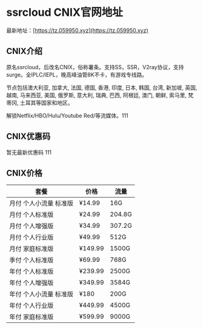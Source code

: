 # ssrcloud CNIX官网地址

最新地址：[https://tz.059950.xyz](https://tz.059950.xyz)

## CNIX介绍

原名ssrcloud，后改名CNIX，俗称薯条。支持SS，SSR，V2ray协议，支持surge。全IPLC/IEPL，晚高峰油管8K不卡，有游戏专线路。

节点包括澳大利亚, 加拿大, 法国, 德国, 香港, 印度, 日本, 韩国, 台湾, 新加坡, 英国, 越南, 马来西亚, 美国, 俄罗斯, 意大利, 瑞典, 巴西, 阿根廷, 澳门, 朝鲜, 索马里, 梵蒂冈, 土耳其等国家和地区。

解锁Netflix/HBO/Hulu/Youtube Red/等流媒体。111

## CNIX优惠码

暂无最新优惠码
111
## CNIX价格

|套餐|价格|流量|
|----|----|----|
|月付 个人小流量 标准版|¥14.99|16G|
|月付 个人标准版|¥24.99|204.8G|
|月付 个人增强版|¥34.99|307.2G|
|月付 个人行业版|¥49.99|512G|
|月付 家庭标准版|¥149.99|1500G|
|季付 个人标准版|¥69.99|768G|
|年付 个人标准版|¥239.99|2500G|
|年付 个人增强版|¥349.99|3584G|
|年付 个人小流量 标准版|¥180|200G|
|年付 个人行业版|¥449.99|4500G|
|年付 家庭标准版|¥599.99|9000G|
